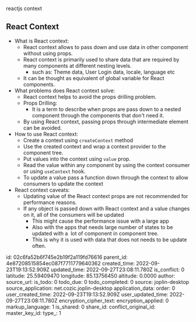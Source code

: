 reactjs context

## React Context

- What is React context:
    - React context allows to pass down and use data in other component without using props.
    - React context is primarily used to share data that are required by many components at different nesting levels.
        - such as: Theme data, User Login data, locale, language etc
    - It can be thought as equivalent of global variable for React components.
- What problems does React context solve:
    - React context helps to avoid the props drilling problem.
    - Props Drilling:
        - It is a term to describe when props are pass down to a nested component through the components that don't need it.
    - By using React context, passing props through intermediate element can be avoided.
- How to use React context:
    - Create a context using `createContext` method
    - Use the created context and wrap a context provider to the component tree.
    - Put values into the context using `value` prop.
    - Read the value within any component by using the context consumer or using `useContext` hook.
    - To update a value pass a function down through the context to allow consumers to update the context
- React context caveats:
    - Updating value of the React context props are not recommended for performance reasons.
    - If any object is passed down with React context and a value changes on it, all of the consumers will be updated
        - This might cause the performance issue with a large app
        - Also with the apps that needs large number of states to be updated with a  lot of component in component tree.
        - This is why it is used with data that does not needs to be update often.

id: 02c6fa52b6f745e2b19f2a119fd76616
parent_id: 4e87208515854ec087f7711779640362
created_time: 2022-09-23T19:13:52.909Z
updated_time: 2022-09-27T23:08:11.780Z
is_conflict: 0
latitude: 25.59409470
longitude: 85.13756450
altitude: 0.0000
author: 
source_url: 
is_todo: 0
todo_due: 0
todo_completed: 0
source: joplin-desktop
source_application: net.cozic.joplin-desktop
application_data: 
order: 0
user_created_time: 2022-09-23T19:13:52.909Z
user_updated_time: 2022-09-27T23:08:11.780Z
encryption_cipher_text: 
encryption_applied: 0
markup_language: 1
is_shared: 0
share_id: 
conflict_original_id: 
master_key_id: 
type_: 1